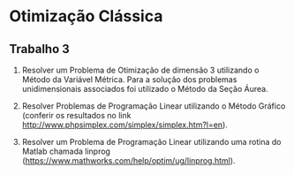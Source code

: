 # Otimização Clássica
## Trabalho 3

1) Resolver um Problema de Otimização de dimensão 3 utilizando o Método da Variável Métrica. Para a solução dos problemas unidimensionais associados foi utilizado o Método da Seção Áurea.

2) Resolver Problemas de Programação Linear utilizando o Método Gráfico (conferir os resultados no link http://www.phpsimplex.com/simplex/simplex.htm?l=en).

3) Resolver um Problema de Programação Linear utilizando uma rotina do Matlab chamada linprog (https://www.mathworks.com/help/optim/ug/linprog.html).
